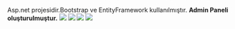 Asp.net projesidir.Bootstrap ve EntityFramework kullanılmıştır.
<b>Admin Paneli oluşturulmuştur.</b>
<img src="https://i.hizliresim.com/LPMujf.jpg">
<img src="https://i.hizliresim.com/JVTmAD.jpg">
<img src="https://i.hizliresim.com/gpxWEH.jpg">
<img src="https://i.hizliresim.com/hT0JIj.jpg">
